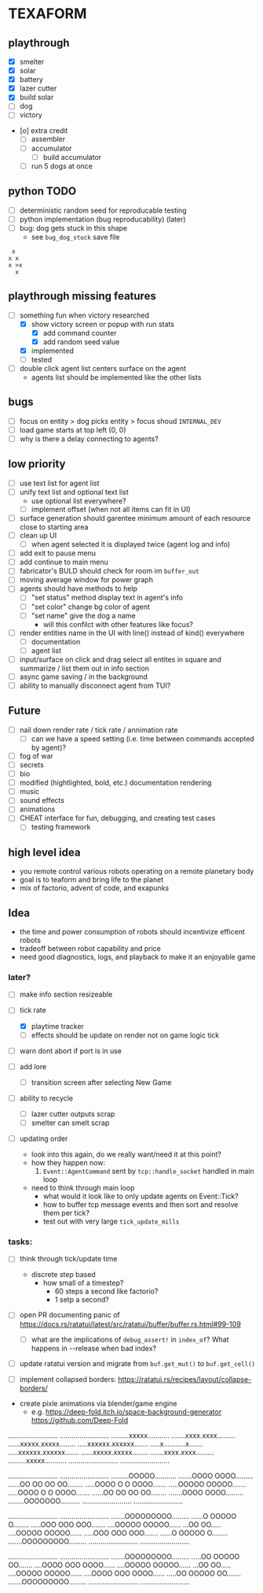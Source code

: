 # TEXAFORM

## playthrough
- [x] smelter
- [x] solar
- [x] battery 
- [x] lazer cutter
- [x] build solar
- [ ] dog
- [ ] victory 
- [o] extra credit
  - [ ] assembler 
  - [ ] accumulator
    - [ ] build accumulator
  - [ ] run 5 dogs at once

## python TODO
- [ ] deterministic random seed for reproducable testing
- [ ] python implementation (bug reproducability) (later)
- [ ] bug: dog gets stuck in this shape
  - see `bug_dog_stuck` save file
```
 x
x x
x >x
  x
```

## playthrough missing features
- [ ] something fun when victory researched
  - [x] show victory screen or popup with run stats
    - [x] add command counter
    - [x] add random seed value
  - [x] implemented
  - [ ] tested
- [ ] double click agent list centers surface on the agent
  - agents list should be implemented like the other lists

## bugs
- [ ] focus on entity > dog picks entity > focus shoud `INTERNAL_DEV`
- [ ] load game starts at top left (0, 0)
- [ ] why is there a delay connecting to agents?

## low priority
- [ ] use text list for agent list
- [ ] unify text list and optional text list
  - use optional list everywhere? 
  - [ ] implement offset (when not all items can fit in UI)
- [ ] surface generation should garentee minimum amount of each resource close to starting area
- [ ] clean up UI
  - [ ] when agent selected it is displayed twice (agent log and info)
- [ ] add exit to pause menu
- [ ] add continue to main menu
- [ ] fabricator's BULD should check for room im `buffer_out`
- [ ] moving average window for power graph
- [ ] agents should have methods to help
  - [ ] "set status" method display text in agent's info
  - [ ] "set color" change bg color of agent
  - [ ] "set name" give the dog a name
    - will this confilct with other features like focus?
- [ ] render entities name in the UI with line() instead of kind() everywhere
  - [ ] documentation
  - [ ] agent list
- [ ] input/surface on click and drag select all entites in square and summarize / list them out in info section
- [ ] async game saving / in the background
- [ ] ability to manually disconnect agent from TUI?

## Future
- [ ] nail down render rate / tick rate / annimation rate
  - [ ] can we have a speed setting (i.e. time between commands accepted by agent)?
- [ ] fog of war
- [ ] secrets
- [ ] bio
- [ ] modified (hightlighted, bold, etc.) documentation rendering 
- [ ] music
- [ ] sound effects 
- [ ] animations
- [ ] CHEAT interface for fun, debugging, and creating test cases
  - [ ] testing framework

## high level idea
* you remote control various robots operating on a remote planetary body
* goal is to teaform and bring life to the planet
* mix of factorio, advent of code, and exapunks

## Idea
* the time and power consumption of robots should incentivize efficent robots
* tradeoff between robot capability and price
* need good diagnostics, logs, and playback to make it an enjoyable game


### later?

- [ ] make info section resizeable

- [ ] tick rate
  - [x] playtime tracker
  - [ ] effects should be update on render not on game logic tick

- [ ] warn dont abort if port is in use

- [ ] add lore 
  - [ ] transition screen after selecting New Game

- [ ] ability to recycle
  - [ ] lazer cutter outputs scrap
  - [ ] smelter can smelt scrap

- [ ] updating order
  - look into this again, do we really want/need it at this point?
  - how they happen now:
    1. `Event::AgentCommand` sent by `tcp::handle_socket` handled in main loop
  - need to think through main loop
    - what would it look like to only update agents on Event::Tick?
    - how to buffer tcp message events and then sort and resolve them per tick?
    - test out with very large `tick_update_mills`


### tasks:
- [ ] think through tick/update time
  * discrete step based
    * how small of a timestep?
      * 60 steps a second like factorio?
      * 1 setp a second?


- [ ] open PR documenting panic of https://docs.rs/ratatui/latest/src/ratatui/buffer/buffer.rs.html#99-109
  - [ ] what are the implications of `debug_assert!` in `index_of`? What happens in --release when bad index?

- [ ] update ratatui version and migrate from `buf.get_mut()` to `buf.get_cell()`

- [ ] implement collapsed borders: https://ratatui.rs/recipes/layout/collapse-borders/

* create pixle animations via blender/game engine
  * e.g. https://deep-fold.itch.io/space-background-generator https://github.com/Deep-Fold


.........................
.........................
.........xxxxx...........
.......xxxx.xxxx.........
......xxxxx.xxxxx........
.....xxxxxx.xxxxxx.......
.....x...........x.......
.....xxxxxx.xxxxxx.......
......xxxxx.xxxxx........
.......xxxx.xxxx.........
.........xxxxx...........
.........................
.........................

.........................
.........................
.........OOOOO...........
.......OOOO OOOO.........
......OO OO OO OO........
.....OOOO O O OOOO.......
.....OOOOO   OOOOO.......
.....OOOO O O OOOO.......
......OO OO OO OO........
.......OOOO OOOO.........
........OOOOOOO..........
.........................
.........................

.........................
.........................
.......OOOOOOOOO.........
......O  OOOOO  O........
.....OOO  OOO  OOO.......
....OOOOO     OOOOO......
...OO             OO.....
....OOOOO     OOOOO......
.....OOO  OOO  OOO.......
......O  OOOOO  O........
.......OOOOOOOOO.........
.........................
.........................

.........................
.........................
.......OOOOOOOOO.........
.....OO  OOOOO  OO.......
....OOOO  OOO  OOOO......
....OOOOO     OOOOO......
...OO             OO.....
....OOOOO     OOOOO......
....OOOO  OOO  OOOO......
.....OO  OOOOO  OO.......
.......OOOOOOOOO.........
.........................
.........................

